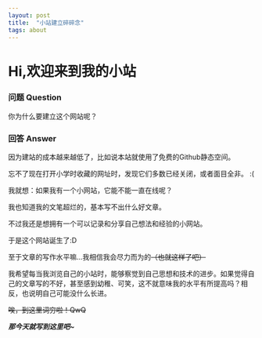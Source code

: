 ```yaml
---
layout: post
title:  "小站建立碎碎念"
tags: about
---
```


# Hi,欢迎来到我的小站

### 问题 Question

你为什么要建立这个网站呢？

### 回答 Answer

因为建站的成本越来越低了，比如说本站就使用了免费的Github静态空间。

忘不了现在打开小学时收藏的网址时，发现它们多数已经关闭，或者面目全非。 :(

我就想：如果我有一个小网站，它能不能一直在线呢？

我也知道我的文笔超烂的，基本写不出什么好文章。

不过我还是想拥有一个可以记录和分享自己想法和经验的小网站。

于是这个网站诞生了:D

至于文章的写作水平嘛...我相信我会尽力而为的~~（也就这样了吧）~~

我希望每当我浏览自己的小站时，能够察觉到自己思想和技术的进步。如果觉得自己的文章写的不好，甚至感到幼稚、可笑，这不就意味我的水平有所提高吗？相反，也说明自己可能没什么长进。

~~唉，到这里词穷啦！QwQ~~

***那今天就写到这里吧~***



